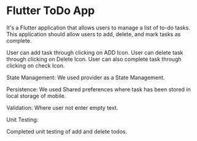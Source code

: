 # Flutter ToDo App

It's a Flutter application that allows users to manage a list of to-do tasks. This  application should allow users to add, delete, and mark tasks as complete.

User can add task through clicking on ADD Icon.
User can delete task through clicking on Delete Icon.
User can also complete task through clicking on check Icon.

State Management:
We used provider as a State Management.

Persistence:
We used Shared preferences where task has been stored in local storage of mobile.

Validation:
Where user not enter empty text.

Unit Testing:

Completed unit testing of add and delete todos.
